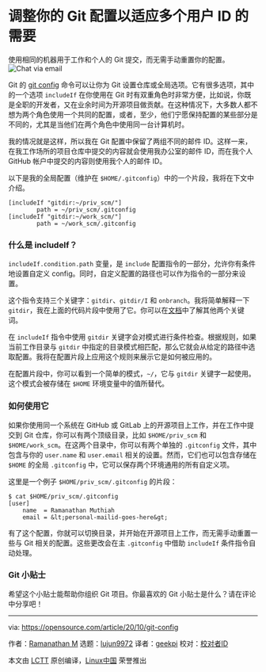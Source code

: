 [#]: collector: (lujun9972)
[#]: translator: (geekpi)
[#]: reviewer: ( )
[#]: publisher: ( )
[#]: url: ( )
[#]: subject: (Tweak your Git config for multiple user IDs)
[#]: via: (https://opensource.com/article/20/10/git-config)
[#]: author: (Ramanathan M https://opensource.com/users/muthiahramanathan)

调整你的 Git 配置以适应多个用户 ID 的需要
======
使用相同的机器用于工作和个人的 Git 提交，而无需手动重置你的配置。
![Chat via email][1]

Git 的 [git config][2] 命令可以让你为 Git 设置仓库或全局选项。它有很多选项，其中的一个选项 `includeIf` 在你使用在 Git 时有双重角色时非常方便，比如说，你既是全职的开发者，又在业余时间为开源项目做贡献。在这种情况下，大多数人都不想为两个角色使用一个共同的配置，或者，至少，他们宁愿保持配置的某些部分是不同的，尤其是当他们在两个角色中使用同一台计算机时。

我的情况就是这样，所以我在 Git 配置中保留了两组不同的邮件 ID。这样一来，在我工作场所的项目仓库中提交的内容就会使用我办公室的邮件 ID，而在我个人 GitHub 帐户中提交的内容则使用我个人的邮件 ID。

以下是我的全局配置（维护在 `$HOME/.gitconfig`）中的一个片段，我将在下文中介绍。


```
[includeIf "gitdir:~/priv_scm/"]
        path = ~/priv_scm/.gitconfig
[includeIf "gitdir:~/work_scm/"]
        path = ~/work_scm/.gitconfig
```

### 什么是 includeIf？

`includeIf.condition.path` 变量，是 `include` 配置指令的一部分，允许你有条件地设置自定义 config。同时，自定义配置的路径也可以作为指令的一部分来设置。

这个指令支持三个关键字：`gitdir`、`gitdir/I` 和 `onbranch`。我将简单解释一下 `gitdir`，我在上面的代码片段中使用了它。你可以在[文档][3]中了解其他两个关键词。

在 `includeIf` 指令中使用 `gitdir` 关键字会对模式进行条件检查。根据规则，如果当前工作目录与 `gitdir` 中指定的目录模式相匹配，那么它就会从给定的路径中选取配置。我将在配置片段上应用这个规则来展示它是如何被应用的。

在配置片段中，你可以看到一个简单的模式，`~/`，它与 `gitdir` 关键字一起使用。这个模式会被存储在 `$HOME` 环境变量中的值所替代。

### 如何使用它

如果你使用同一个系统在 GitHub 或 GitLab 上的开源项目上工作，并在工作中提交到 Git 仓库，你可以有两个顶级目录，比如 `$HOME/priv_scm` 和 `$HOME/work_scm`。在这两个目录中，你可以有两个单独的 `.gitconfig` 文件，其中包含与你的 `user.name` 和 `user.email` 相关的设置。然而，它们也可以包含存储在 `$HOME` 的全局 `.gitconfig` 中，它可以保存两个环境通用的所有自定义项。

这里是一个例子 `$HOME/priv_scm/.gitconfig` 的片段：


```
$ cat $HOME/priv_scm/.gitconfig
[user]
    name  = Ramanathan Muthiah
    email = &lt;personal-mailid-goes-here&gt;
```

有了这个配置，你就可以切换目录，并开始在开源项目上工作，而无需手动重置一些与 Git 相关的配置。这些更改会在主 `.gitconfig` 中借助 `includeIf` 条件指令自动处理。

### Git 小贴士

希望这个小贴士能帮助你组织 Git 项目。你最喜欢的 Git 小贴士是什么？请在评论中分享吧！

--------------------------------------------------------------------------------

via: https://opensource.com/article/20/10/git-config

作者：[Ramanathan M][a]
选题：[lujun9972][b]
译者：[geekpi](https://github.com/geekpi)
校对：[校对者ID](https://github.com/校对者ID)

本文由 [LCTT](https://github.com/LCTT/TranslateProject) 原创编译，[Linux中国](https://linux.cn/) 荣誉推出

[a]: https://opensource.com/users/muthiahramanathan
[b]: https://github.com/lujun9972
[1]: https://opensource.com/sites/default/files/styles/image-full-size/public/lead-images/email_chat_communication_message.png?itok=LKjiLnQu (Chat via email)
[2]: https://git-scm.com/docs/git-config
[3]: https://git-scm.com/docs/git-config#_conditional_includes
